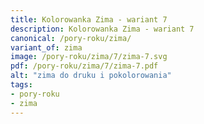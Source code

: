```yaml
---
title: Kolorowanka Zima - wariant 7
description: Kolorowanka Zima - wariant 7
canonical: /pory-roku/zima/
variant_of: zima
image: /pory-roku/zima/7/zima-7.svg
pdf: /pory-roku/zima/7/zima-7.pdf
alt: "zima do druku i pokolorowania"
tags:
- pory-roku
- zima
---
```

